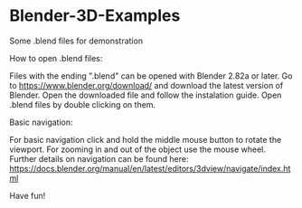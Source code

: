 # Blender-3D-Examples
Some .blend files for demonstration



How to open .blend files:

Files with the ending ".blend" can be opened with Blender 2.82a or later. 
Go to https://www.blender.org/download/ and download the latest version of Blender. 
Open the downloaded file and follow the instalation guide. 
Open .blend files by double clicking on them. 



Basic navigation:

For basic navigation click and hold the middle mouse button to rotate the viewport. 
For zooming in and out of the object use the mouse wheel. 
Further details on navigation can be found here: https://docs.blender.org/manual/en/latest/editors/3dview/navigate/index.html

Have fun!
